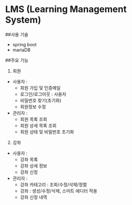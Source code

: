 # LMS (Learning Management System)

##사용 기술
- spring boot 
- mariaDB


##주요 기능
1. 회원 
- 사용자 : 
	- 회원 가입 및 인증메일
	- 로그인/로그아웃 : 사용자
	- 비밀번호 찾기(초기화)
	- 회원정보 수정
- 관리자 : 
	- 회원 목록 조회
	- 회원 상세 목록 조회
	- 회원 상태 및 비밀번호 초기화
2. 강좌
- 사용자 :
	- 강좌 목록
	- 강좌 상세 정보
	- 강좌 신청
- 관리자 :
	- 강좌 카테고리 : 조회/수정/삭제/정렬
	- 강좌 : 생성/수정/삭제, 스마트 에디터 적용
	- 강좌 신청 내역

